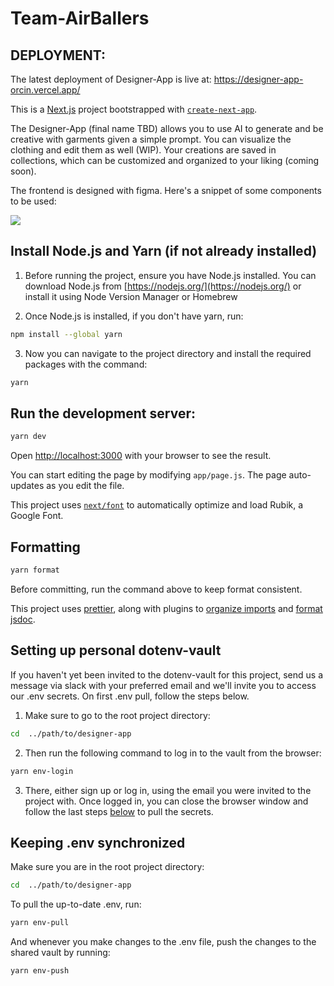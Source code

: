 # Team-AirBallers

## DEPLOYMENT:
The latest deployment of Designer-App is live at: https://designer-app-orcin.vercel.app/

This is a [Next.js](https://nextjs.org/) project bootstrapped with [`create-next-app`](https://github.com/vercel/next.js/tree/canary/packages/create-next-app).

The Designer-App (final name TBD) allows you to use AI to generate and be creative with garments given a simple prompt. You can visualize the clothing and edit them as well (WIP). Your creations are saved in collections, which can be customized and organized to your liking (coming soon).

The frontend is designed with figma. Here's a snippet of some components to be used:

![](https://github.com/user-attachments/assets/b1fb76fb-4381-4eac-882e-27e7fd88c65e)

## Install Node.js and Yarn (if not already installed)

1. Before running the project, ensure you have Node.js installed. You can download Node.js from [https://nodejs.org/](https://nodejs.org/) or install it using Node Version Manager or Homebrew

2. Once Node.js is installed, if you don't have yarn, run:

```bash
npm install --global yarn
```

3. Now you can navigate to the project directory and install the required packages with the command:

```bash
yarn
```

## Run the development server:

```bash
yarn dev
```

Open [http://localhost:3000](http://localhost:3000) with your browser to see the result.

You can start editing the page by modifying `app/page.js`. The page auto-updates as you edit the file.

This project uses [`next/font`](https://nextjs.org/docs/basic-features/font-optimization) to automatically optimize and load Rubik, a Google Font.

## Formatting

```bash
yarn format
```

Before committing, run the command above to keep format consistent.

This project uses [prettier](https://github.com/prettier/prettier), along with plugins to [organize imports](https://github.com/simonhaenisch/prettier-plugin-organize-imports) and [format jsdoc](https://github.com/hosseinmd/prettier-plugin-jsdoc).

## Setting up personal dotenv-vault

If you haven't yet been invited to the dotenv-vault for this project, send us a message via slack with your preferred email and we'll invite you to access our .env secrets. On first .env pull, follow the steps below.

1. Make sure to go to the root project directory:

```bash
cd  ../path/to/designer-app
```

2. Then run the following command to log in to the vault from the browser:

```bash
yarn env-login
```

3. There, either sign up or log in, using the email you were invited to the project with. Once logged in, you can close the browser window and follow the last steps [below](#keeping-env-synchronized) to pull the secrets.

## Keeping .env synchronized

Make sure you are in the root project directory:

```bash
cd  ../path/to/designer-app
```

To pull the up-to-date .env, run:

```bash
yarn env-pull
```

And whenever you make changes to the .env file, push the changes to the shared vault by running:

```bash
yarn env-push
```
